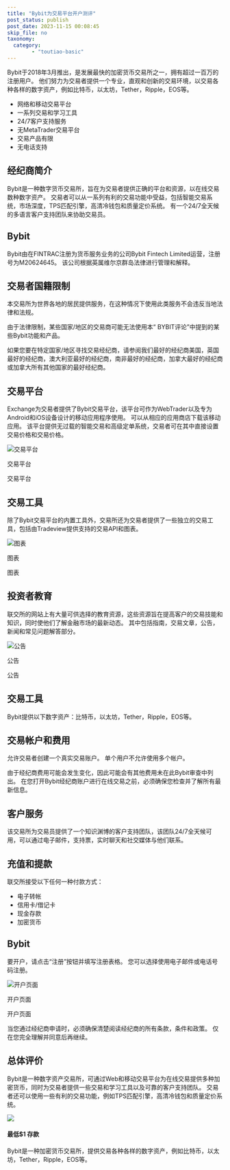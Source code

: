 ```yaml
---
title: "Bybit为交易平台开户测评"
post_status: publish
post_date: 2023-11-15 00:08:45
skip_file: no
taxonomy:
  category:
        - "toutiao-basic"
---
```


Bybit于2018年3月推出，是发展最快的加密货币交易所之一，拥有超过一百万的注册用户。 他们努力为交易者提供一个专业，直观和创新的交易环境，以交易各种各样的数字资产，例如比特币，以太坊，Tether，Ripple，EOS等。

- 网络和移动交易平台
- 一系列交易和学习工具
- 24/7客户支持服务
- 无MetaTrader交易平台
- 交易产品有限
- 无电话支持

## 经纪商简介

Bybit是一种数字货币交易所，旨在为交易者提供正确的平台和资源，以在线交易数种数字资产。 交易者可以从一系列有利的交易功能中受益，包括智能交易系统，市场深度，TPS匹配引擎，高清冷钱包和质量定价系统。 有一个24/7全天候的多语言客户支持团队来协助交易员。

## Bybit

Bybit由在FINTRAC注册为货币服务业务的公司Bybit Fintech Limited运营，注册号为M20624645。 该公司根据英属维尔京群岛法律进行管理和解释。

## 交易者国籍限制

本交易所为世界各地的居民提供服务，在这种情况下使用此类服务​​不会违反当地法律和法规。

由于法律限制，某些国家/地区的交易商可能无法使用本“ BYBIT评论”中提到的某些Bybit功能和产品。

如果您要在特定国家/地区寻找交易经纪商，请参阅我们最好的经纪商美国，英国最好的经纪商，澳大利亚最好的经纪商，南非最好的经纪商，加拿大最好的经纪商或加拿大所有其他国家的最好经纪商。

## 交易平台

Exchange为交易者提供了Bybit交易平台，该平台可作为WebTrader以及专为Android和iOS设备设计的移动应用程序使用。 可以从相应的应用商店下载该移动应用。 该平台提供无过载的智能交易和高级定单系统，交易者可在其中直接设置交易价格和交易价格。

![交易平台](https://cdn.fendou.la/funstoutiao/2020/11/Bybit-Review-Trading-Platform-1024x979.jpg "交易平台")

交易平台

交易平台

## 交易工具

除了Bybit交易平台的内置工具外，交易所还为交易者提供了一些独立的交易工具，包括由Tradeview提供支持的交易API和图表。

![图表](https://cdn.fendou.la/funstoutiao/2020/11/Bybit-Review-Charts.jpg "图表")

图表

图表

## 投资者教育

联交所的网站上有大量可供选择的教育资源，这些资源旨在提高客户的交易技能和知识，同时使他们了解金融市场的最新动态。 其中包括指南，交易文章，公告，新闻和常见问题解答部分。

![公告](https://cdn.fendou.la/funstoutiao/2020/11/Bybit-Review-Announcement-.jpg "公告")

公告

公告

## 交易工具

Bybit提供以下数字资产：比特币，以太坊，Tether，Ripple，EOS等。

## 交易帐户和费用

允许交易者创建一个真实交易账户。 单个用户不允许使用多个帐户。

由于经纪商费用可能会发生变化，因此可能会有其他费用未在此Bybit审查中列出。 在您打开Bybit经纪商账户进行在线交易之前，必须确保您检查并了解所有最新信息。

## 客户服务

该交易所为交易员提供了一个知识渊博的客户支持团队，该团队24/7全天候可用，可以通过电子邮件，支持票，实时聊天和社交媒体与他们联系。

## 充值和提款

联交所接受以下任何一种付款方式：

- 电子转帐
- 信用卡/借记卡
- 现金存款
- 加密货币

## Bybit

要开户，请点击“注册”按钮并填写注册表格。 您可以选择使用电子邮件或电话号码注册。

![开户页面](https://cdn.fendou.la/funstoutiao/2020/11/Bybit-Review-Account-Opening-Page.jpg "开户页面")

开户页面

开户页面

当您通过经纪商申请时，必须确保清楚阅读经纪商的所有条款，条件和政策。 仅在您完全理解并同意后再继续。

## 总体评价

Bybit是一种数字资产交易所，可通过Web和移动交易平台为在线交易提供多种加密货币，同时为交易者提供一些交易和学习工具以及可靠的客户支持团队。 交易者还可以使用一些有利的交易功能，例如TPS匹配引擎，高清冷钱包和质量定价系统。

![](https://cdn.fendou.la/funstoutiao/2020/11/Bybit-Logo.png)

#### **最低$1** 存款

Bybit是一种加密货币交易所，提供交易各种各样的数字资产，例如比特币，以太坊，Tether，Ripple，EOS等。
